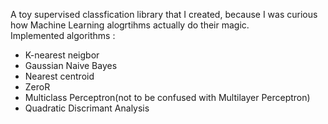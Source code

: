 A toy supervised classfication library that I created, because I was curious how Machine Learning alogrtihms actually do their magic.  
Implemented algorithms : 
* K-nearest neigbor
* Gaussian Naive Bayes
* Nearest centroid
* ZeroR
* Multiclass Perceptron(not to be confused with Multilayer Perceptron)
* Quadratic Discrimant Analysis
